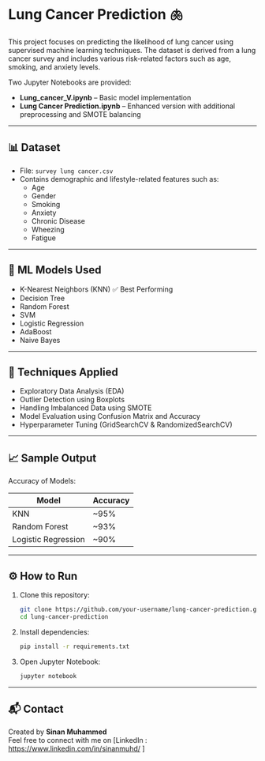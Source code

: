 # Lung Cancer Prediction 🫁

This project focuses on predicting the likelihood of lung cancer using supervised machine learning techniques. The dataset is derived from a lung cancer survey and includes various risk-related factors such as age, smoking, and anxiety levels.

Two Jupyter Notebooks are provided:
- **Lung_cancer_V.ipynb** – Basic model implementation
- **Lung Cancer Prediction.ipynb** – Enhanced version with additional preprocessing and SMOTE balancing


---

## 📊 Dataset

- File: `survey lung cancer.csv`
- Contains demographic and lifestyle-related features such as:
  - Age
  - Gender
  - Smoking
  - Anxiety
  - Chronic Disease
  - Wheezing
  - Fatigue

---

## 🧠 ML Models Used

- K-Nearest Neighbors (KNN) ✅ Best Performing
- Decision Tree
- Random Forest
- SVM
- Logistic Regression
- AdaBoost
- Naive Bayes

---

## 🧪 Techniques Applied

- Exploratory Data Analysis (EDA)
- Outlier Detection using Boxplots
- Handling Imbalanced Data using SMOTE
- Model Evaluation using Confusion Matrix and Accuracy
- Hyperparameter Tuning (GridSearchCV & RandomizedSearchCV)

---

## 📈 Sample Output

Accuracy of Models:

| Model               | Accuracy |
|---------------------|----------|
| KNN                 | ~95%     |
| Random Forest       | ~93%     |
| Logistic Regression | ~90%     |

---

## ⚙️ How to Run

1. Clone this repository:
   ```bash
   git clone https://github.com/your-username/lung-cancer-prediction.git
   cd lung-cancer-prediction
   ```

2. Install dependencies:
   ```bash
   pip install -r requirements.txt
   ```

3. Open Jupyter Notebook:
   ```bash
   jupyter notebook
   ```

---

## 📬 Contact

Created by **Sinan Muhammed**  
Feel free to connect with me on [LinkedIn : https://www.linkedin.com/in/sinanmuhd/ ]
